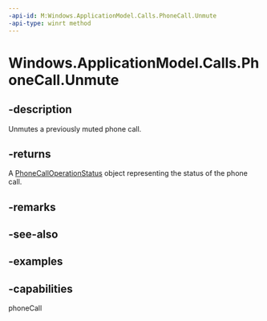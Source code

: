 ```yaml
---
-api-id: M:Windows.ApplicationModel.Calls.PhoneCall.Unmute
-api-type: winrt method
---
```


# Windows.ApplicationModel.Calls.PhoneCall.Unmute

<!--
public Windows.ApplicationModel.Calls.PhoneCallOperationStatus Unmute ();
-->

## -description

Unmutes a previously muted phone call.

## -returns

A [PhoneCallOperationStatus](/uwp/api/windows.applicationmodel.calls.phonecalloperationstatus) object representing the status of the phone call.

## -remarks

## -see-also

## -examples

## -capabilities
phoneCall
